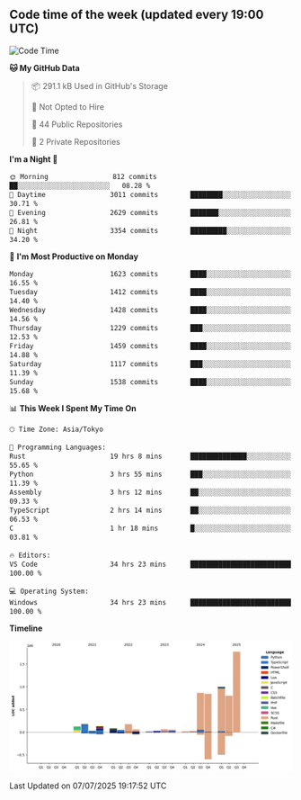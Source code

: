 ## Code time of the week (updated every 19:00 UTC)

<!--START_SECTION:waka-->
![Code Time](http://img.shields.io/badge/Code%20Time-5%2C137%20hrs%209%20mins-blue)

**🐱 My GitHub Data** 

> 📦 291.1 kB Used in GitHub's Storage 
 > 
> 🚫 Not Opted to Hire
 > 
> 📜 44 Public Repositories 
 > 
> 🔑 2 Private Repositories 
 > 
**I'm a Night 🦉** 

```text
🌞 Morning                812 commits         ██░░░░░░░░░░░░░░░░░░░░░░░   08.28 % 
🌆 Daytime                3011 commits        ████████░░░░░░░░░░░░░░░░░   30.71 % 
🌃 Evening                2629 commits        ███████░░░░░░░░░░░░░░░░░░   26.81 % 
🌙 Night                  3354 commits        █████████░░░░░░░░░░░░░░░░   34.20 % 
```
📅 **I'm Most Productive on Monday** 

```text
Monday                   1623 commits        ████░░░░░░░░░░░░░░░░░░░░░   16.55 % 
Tuesday                  1412 commits        ████░░░░░░░░░░░░░░░░░░░░░   14.40 % 
Wednesday                1428 commits        ████░░░░░░░░░░░░░░░░░░░░░   14.56 % 
Thursday                 1229 commits        ███░░░░░░░░░░░░░░░░░░░░░░   12.53 % 
Friday                   1459 commits        ████░░░░░░░░░░░░░░░░░░░░░   14.88 % 
Saturday                 1117 commits        ███░░░░░░░░░░░░░░░░░░░░░░   11.39 % 
Sunday                   1538 commits        ████░░░░░░░░░░░░░░░░░░░░░   15.68 % 
```


📊 **This Week I Spent My Time On** 

```text
🕑︎ Time Zone: Asia/Tokyo

💬 Programming Languages: 
Rust                     19 hrs 8 mins       ██████████████░░░░░░░░░░░   55.65 % 
Python                   3 hrs 55 mins       ███░░░░░░░░░░░░░░░░░░░░░░   11.39 % 
Assembly                 3 hrs 12 mins       ██░░░░░░░░░░░░░░░░░░░░░░░   09.33 % 
TypeScript               2 hrs 14 mins       ██░░░░░░░░░░░░░░░░░░░░░░░   06.53 % 
C                        1 hr 18 mins        █░░░░░░░░░░░░░░░░░░░░░░░░   03.81 % 

🔥 Editors: 
VS Code                  34 hrs 23 mins      █████████████████████████   100.00 % 

💻 Operating System: 
Windows                  34 hrs 23 mins      █████████████████████████   100.00 % 
```

**Timeline**

![Lines of Code chart](https://raw.githubusercontent.com/SARDONYX-sard/SARDONYX-sard/main/assets/bar_graph.png)


 Last Updated on 07/07/2025 19:17:52 UTC
<!--END_SECTION:waka-->
